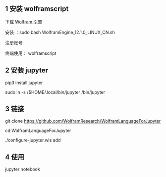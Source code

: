 ## 1 安装 wolframscript

下载 [Wolfram 引擎](https://www.wolfram.com/engine/) 

安装 ：sudo bash WolframEngine_12.1.0_LINUX_CN.sh

注册账号

终端使用： wolframscript 

## 2 安装 jupyter

pip3 install jupyter

sudo ln -s /$HOME/.local/bin/jupyter /bin/jupyter

## 3 链接

git clone https://github.com/WolframResearch/WolframLanguageForJupyter

cd WolframLanguageForJupyter

./configure-jupyter.wls add

## 4 使用

jupyter notebook
